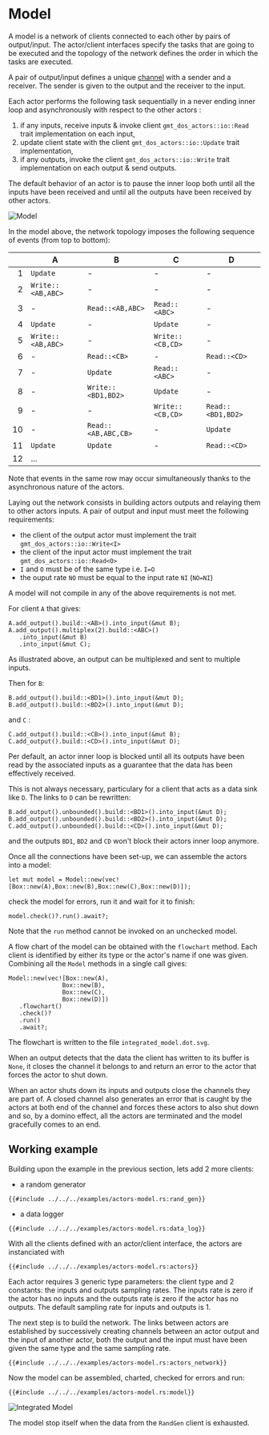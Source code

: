 # Model

A model is a network of clients connected to each other by pairs of output/input.
The actor/client interfaces specify the tasks that are going to be executed and the topology of the network defines the order in which the tasks are executed.

A pair of output/input defines a unique [channel](https://docs.rs/flume/latest/flume/)  with a sender and a receiver.
The sender is given to the output and the receiver to the input. 

Each actor performs the following task sequentially in a never ending inner loop and asynchronously with respect to the other actors :
 1. if any inputs, receive inputs & invoke client `gmt_dos_actors::io::Read` trait implementation on each input,
 2. update client state with the client `gmt_dos_actors::io::Update` trait implementation,
 3. if any outputs, invoke the client `gmt_dos_actors::io::Write` trait implementation on each output & send outputs.

 The default behavior of an actor is to pause the inner loop both until all the inputs have been received and until all the outputs have been received by other actors.

 ![Model](model.svg)

In the model above, the network topology imposes the following sequence of events (from top to bottom):

|| A | B | C | D |
|-:|---|---|---|---|
|1| `Update` | - | - | - |
|2| `Write::<AB,ABC>`| - | - | - |
|3| - | `Read::<AB,ABC>` | `Read::<ABC>` | - |
|4| `Update` | - | `Update` | - |
|5| `Write::<AB,ABC>` | - | `Write::<CB,CD>` | - | 
|6| - | `Read::<CB>` | - | `Read::<CD>` |
|7| - | `Update` | `Read::<ABC>` | - |
|8| - | `Write::<BD1,BD2>` | `Update` | - |
|9| - | - | `Write::<CB,CD>` | `Read::<BD1,BD2>` |
|10| - | `Read::<AB,ABC,CB>` | - | `Update` |
|11| `Update` | `Update` | - | `Read::<CD>` | 
|12| ...

Note that events in the same row may occur simultaneously thanks to the asynchronous nature of the actors.

Laying out the network consists in building actors outputs and relaying them to other actors inputs.
A pair of output and input must meet the following requirements:
 * the client of the output actor must implement the trait `gmt_dos_actors::io::Write<I>`
 * the client of the input actor must implement the trait `gmt_dos_actors::io::Read<O>`
 * `I` and `O` must be of the same type i.e. `I=O`
 * the ouput rate `NO` must be equal to the input rate `NI` (`NO=NI`)

A model will not compile in any of the above requirements is not met.

 For client `A` that gives:
 ```rust,no_run,noplayground
A.add_output().build::<AB>().into_input(&mut B);
A.add_output().multiplex(2).build::<ABC>()
    .into_input(&mut B)
    .into_input(&mut C);
 ```
As illustrated above, an output can be multiplexed and sent to multiple inputs.

Then for `B`:
 ```rust,no_run,noplayground
B.add_output().build::<BD1>().into_input(&mut D);
B.add_output().build::<BD2>().into_input(&mut D);
 ```
and `C` :
  ```rust,no_run,noplayground
C.add_output().build::<CB>().into_input(&mut B);
C.add_output().build::<CD>().into_input(&mut D);
 ```
Per default, an actor inner loop is blocked until all its outputs have been read by the associated inputs as a guarantee that the data has been effectively received.

This is not always necessary, particulary for a client that acts as a data sink like `D`.
The links to `D` can be rewritten:
 ```rust,no_run,noplayground
B.add_output().unbounded().build::<BD1>().into_input(&mut D);
B.add_output().unbounded().build::<BD2>().into_input(&mut D);
C.add_output().unbounded().build::<CD>().into_input(&mut D);
 ```
and the outputs `BD1`, `BD2` and `CD` won't block their actors inner loop anymore.

Once all the connections have been set-up, we can assemble the actors into a model:
 ```rust,no_run,noplayground
let mut model = Model::new(vec![Box::new(A),Box::new(B),Box::new(C),Box::new(D)]);
```
check the model for errors, run it and wait for it to finish:
 ```rust,no_run,noplayground
model.check()?.run().await?;
```
Note that the `run` method cannot be invoked on an unchecked model.

A flow chart of the model can be obtained with the `flowchart` method.
Each client is identified by either its type or the actor's name if one was given.
Combining all the `Model` methods in a single call gives:
 ```rust,no_run,noplayground
Model::new(vec![Box::new(A),
                Box::new(B),
                Box::new(C),
                Box::new(D)])
    .flowchart()
    .check()?
    .run()
    .await?;
```
The flowchart is written to the file `integrated_model.dot.svg`.

When an output detects that the data the client has written to its buffer is `None`, it closes the channel it belongs to and return an error to the actor that forces the actor to shut down.

When an actor shuts down its inputs and outputs close the channels they are part of.
A closed channel also generates an error that is caught by the actors at both end of the channel and forces these actors to also shut down and so, by a domino effect, all the actors are terminated and the model gracefully comes to an end.

## Working example 

Building upon the example in the previous section, lets add 2 more clients:

 * a random generator
```rust,no_run,noplayground
{{#include ../../../examples/actors-model.rs:rand_gen}}
```
 * a data logger
```rust,no_run,noplayground
{{#include ../../../examples/actors-model.rs:data_log}}
```

 With all the clients defined with an actor/client interface, the actors are instanciated with
```rust,no_run,noplayground
{{#include ../../../examples/actors-model.rs:actors}}
```
Each actor requires 3 generic type parameters: the client type and 2 constants: the inputs and outputs sampling rates.
The inputs rate is zero if the actor has no inputs and the outputs rate is zero if the actor has no outputs.
The default sampling rate for inputs and outputs is 1.

The next step is to build the network. The links between actors are established by successively creating channels between an actor output and the input of another actor, both the output and the input must have been given the same type and the same sampling rate. 
```rust,no_run,noplayground
{{#include ../../../examples/actors-model.rs:actors_network}}
```
Now the model can be assembled, charted, checked for errors and run:
```rust,no_run,noplayground
{{#include ../../../examples/actors-model.rs:model}}
```
![Integrated Model](integrated_model.dot.svg)

The model stop itself when the data from the `RandGen` client is exhausted.


